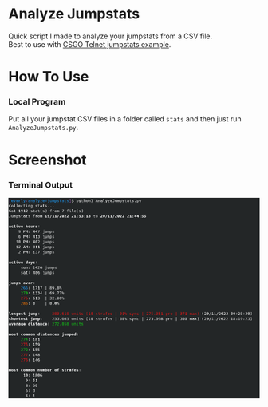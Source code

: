 # Analyze Jumpstats

Quick script I made to analyze your jumpstats from a CSV file. \
Best to use with [CSGO Telnet jumpstats example](https://github.com/everlyy/csgo-telnet/blob/main/examples/jumpstats.py).

# How To Use

### Local Program

Put all your jumpstat CSV files in a folder called `stats` and then just run `AnalyzeJumpstats.py`. 

# Screenshot

### Terminal Output
![Terminal Output](screenshots/terminal-output.png)

